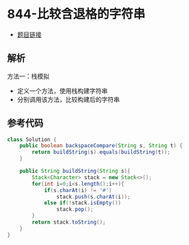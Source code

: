# 844-比较含退格的字符串

- [题目链接](https://leetcode.cn/problems/backspace-string-compare/)

## 解析

方法一：栈模拟
- 定义一个方法，使用栈构建字符串
- 分别调用该方法，比较构建后的字符串

## 参考代码
```Java
class Solution {
    public boolean backspaceCompare(String s, String t) {
        return buildString(s).equals(buildString(t));
    }

    public String buildString(String s){
        Stack<Character> stack = new Stack<>();
        for(int i=0;i<s.length();i++){
            if(s.charAt(i) != '#')
                stack.push(s.charAt(i));
            else if(!stack.isEmpty())
                stack.pop();
        }
        return stack.toString();
    }
}
```
